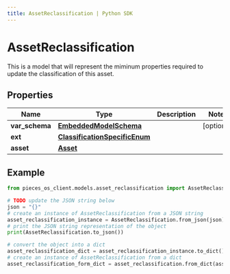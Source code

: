 ```yaml
---
title: AssetReclassification | Python SDK
---
```


# AssetReclassification

This is a model that will represent the miminum properties required to update the classification of this asset.

## Properties

Name | Type | Description | Notes
------------ | ------------- | ------------- | -------------
**var_schema** | [**EmbeddedModelSchema**](EmbeddedModelSchema) |  | [optional] 
**ext** | [**ClassificationSpecificEnum**](ClassificationSpecificEnum) |  | 
**asset** | [**Asset**](Asset) |  | 

## Example

```python
from pieces_os_client.models.asset_reclassification import AssetReclassification

# TODO update the JSON string below
json = "{}"
# create an instance of AssetReclassification from a JSON string
asset_reclassification_instance = AssetReclassification.from_json(json)
# print the JSON string representation of the object
print(AssetReclassification.to_json())

# convert the object into a dict
asset_reclassification_dict = asset_reclassification_instance.to_dict()
# create an instance of AssetReclassification from a dict
asset_reclassification_form_dict = asset_reclassification.from_dict(asset_reclassification_dict)
```


